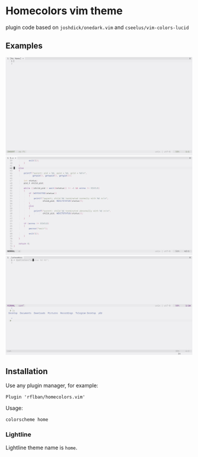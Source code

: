 # Homecolors vim theme

plugin code based on `joshdick/onedark.vim` and `cseelus/vim-colors-lucid`

## Examples

![noname](images/example_noname.png)
![c](images/example_c.png)
![terminal](images/example_terminal.png)

## Installation

Use any plugin manager, for example:
```vim
Plugin 'rflban/homecolors.vim'
```

Usage:
```vim
colorscheme home
```

### Lightline
Lightline theme name is `home`.
